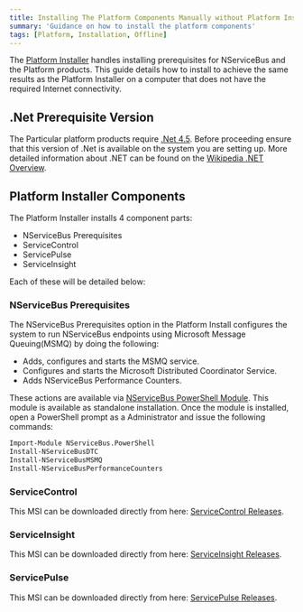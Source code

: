 ```yaml
---
title: Installing The Platform Components Manually without Platform Installer
summary: 'Guidance on how to install the platform components'
tags: [Platform, Installation, Offline]
---
```


The [Platform Installer](/platform/installer) handles installing prerequisites for NServiceBus and the Platform products. This guide details how to install to achieve the same results as the Platform Installer on a computer that does not have the required Internet connectivity.


## .Net Prerequisite Version

The Particular platform products require [.Net 4.5](https://www.microsoft.com/en-au/download/details.aspx?id=30653). Before proceeding ensure that this version of .Net is available on the system you are setting up. More detailed information about .NET can be found on the [Wikipedia .NET Overview](https://en.wikipedia.org/wiki/.NET_Framework_version_history#Overview).


##  Platform Installer Components

The Platform Installer installs 4 component parts:

- NServiceBus Prerequisites
- ServiceControl
- ServicePulse
- ServiceInsight

Each of these will be detailed below:


### NServiceBus Prerequisites

The NServiceBus Prerequisites option in the Platform Install configures the system to run NServiceBus endpoints using Microsoft Message Queuing(MSMQ) by doing the following:

 * Adds, configures and starts the MSMQ service.
 * Configures and starts the Microsoft Distributed Coordinator Service.
 * Adds NServiceBus Performance Counters.

These actions are available via [NServiceBus PowerShell Module](https://github.com/Particular/NServiceBus.PowerShell/releases/latest). This module is available as standalone installation. Once the module is installed, open a PowerShell prompt as a Administrator and issue the following commands:

```bat
Import-Module NServiceBus.PowerShell
Install-NServiceBusDTC
Install-NServiceBusMSMQ
Install-NServiceBusPerformanceCounters
```


### ServiceControl

This MSI can be downloaded directly from here: [ServiceControl Releases](https://github.com/Particular/ServiceControl/releases/latest).


### ServiceInsight

This MSI can be downloaded directly from here: [ServiceInsight Releases](https://github.com/Particular/ServiceInsight/releases/latest).


### ServicePulse

This MSI can be downloaded directly from here: [ServicePulse Releases](https://github.com/Particular/ServicePulse/releases/latest).